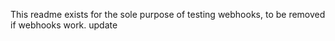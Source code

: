 This readme exists for the sole purpose of testing webhooks, to be removed if webhooks work.
update

